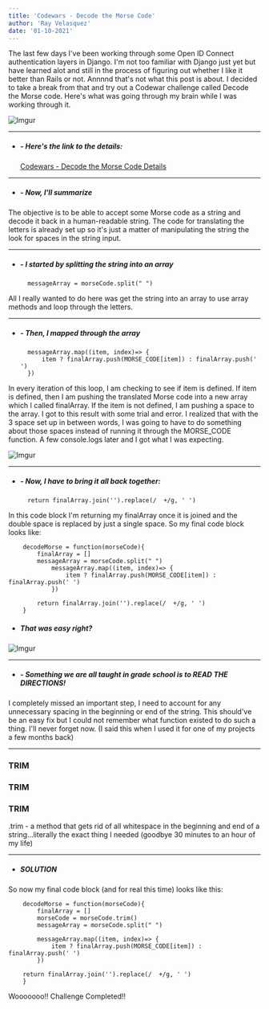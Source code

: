 ```yaml
---
title: 'Codewars - Decode the Morse Code'
author: 'Ray Velasquez'
date: '01-10-2021'
---
```


The last few days I've been working through some Open ID Connect authentication layers in Django.  I'm not too familiar with Django just yet but have learned alot and still in the process of figuring out whether I like it better than Rails or not.  Annnnd that's not what this post is about.  I decided to take a break from that and try out a Codewar challenge called Decode the Morse code.  Here's what was going through my brain while I was working through it.

![Imgur](https://i.imgur.com/1Bbfb35.gif?noredirect)


***

- ##### - Here's the link to the details: 
    [Codewars - Decode the Morse Code Details](https://www.codewars.com/kata/54b724efac3d5402db00065e)

***

- ##### - Now, I'll summarize  

The objective is to be able to accept some Morse code as a string and decode it back in a human-readable string.  The code for translating the letters is already set up so it's just a matter of manipulating the string the look for spaces in the string input.

***

- ##### - I started by splitting the string into an array

        messageArray = morseCode.split(" ")

All I really wanted to do here was get the string into an array to use array methods and loop through the letters.

***

- ##### - Then, I mapped through the array

        messageArray.map((item, index)=> {
            item ? finalArray.push(MORSE_CODE[item]) : finalArray.push(' ')
        })  
  
In every iteration of this loop, I am checking to see if item is defined.  If item is defined, then I am pushing the translated Morse code into a new array which I called finalArray.  If the item is not defined, I am pushing a space to the array.  I got to this result with some trial and error.  I realized that with the 3 space set up in between words, I was going to have to do something about those spaces instead of running it through the MORSE_CODE function.  A few console.logs later and I got what I was expecting.

![Imgur](https://i.pinimg.com/originals/31/76/02/3176028b92c680e1b07a159db36cc3a8.gif)

***

- ##### - Now, I have to bring it all back together:

        return finalArray.join('').replace(/  +/g, ' ')

In this code block I'm returning my finalArray once it is joined and the double space is replaced by just a single space.  So my final code block looks like:

        decodeMorse = function(morseCode){
            finalArray = []
            messageArray = morseCode.split(" ")
                messageArray.map((item, index)=> {
                    item ? finalArray.push(MORSE_CODE[item]) : finalArray.push(' ')
                })
  
            return finalArray.join('').replace(/  +/g, ' ')
        }

- ##### That was easy right?

![Imgur](https://media4.giphy.com/media/dAoaCkGkLe4ABsQrpV/giphy.gif)

***

- ##### - Something we are all taught in grade school is to READ THE DIRECTIONS!

I completely missed an important step, I need to account for any unnecessary spacing in the beginning or end of the string.  This should've be an easy fix but I could not remember what function existed to do such a thing.  I'll never forget now. (I said this when I used it for one of my projects a few months back)

***

### TRIM
### TRIM
### TRIM

.trim - a method that gets rid of all whitespace in the beginning and end of a string...literally the exact thing I needed (goodbye 30 minutes to an hour of my life)

***

- ##### SOLUTION

So now my final code block (and for real this time) looks like this:


        decodeMorse = function(morseCode){
            finalArray = []
            morseCode = morseCode.trim()
            messageArray = morseCode.split(" ")
        
            messageArray.map((item, index)=> {
                item ? finalArray.push(MORSE_CODE[item]) : finalArray.push(' ')
            })
            
        return finalArray.join('').replace(/  +/g, ' ')
        }


Wooooooo!!  Challenge Completed!!

